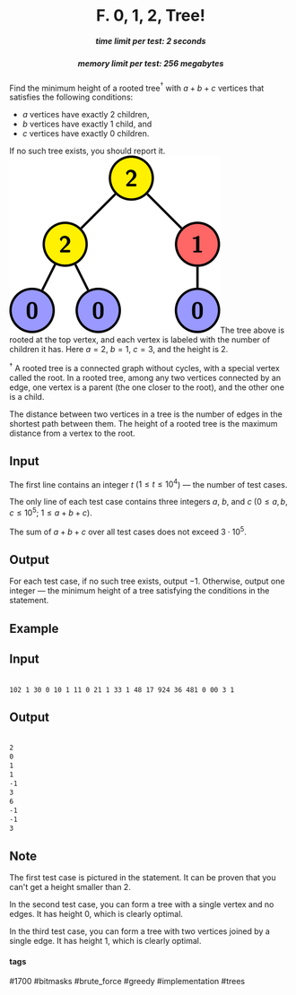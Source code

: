 <h1 style='text-align: center;'> F. 0, 1, 2, Tree!</h1>

<h5 style='text-align: center;'>time limit per test: 2 seconds</h5>
<h5 style='text-align: center;'>memory limit per test: 256 megabytes</h5>

Find the minimum height of a rooted tree$^{\dagger}$ with $a+b+c$ vertices that satisfies the following conditions: 

* $a$ vertices have exactly $2$ children,
* $b$ vertices have exactly $1$ child, and
* $c$ vertices have exactly $0$ children.

 If no such tree exists, you should report it. ![](images/d0ca298d3cb08578dd5ad8ac9e398f1b82c25794.png)The tree above is rooted at the top vertex, and each vertex is labeled with the number of children it has. Here $a=2$, $b=1$, $c=3$, and the height is $2$. 

$^{\dagger}$ A rooted tree is a connected graph without cycles, with a special vertex called the root. In a rooted tree, among any two vertices connected by an edge, one vertex is a parent (the one closer to the root), and the other one is a child. 

The distance between two vertices in a tree is the number of edges in the shortest path between them. The height of a rooted tree is the maximum distance from a vertex to the root.

## Input

The first line contains an integer $t$ ($1 \leq t \leq 10^4$) — the number of test cases.

The only line of each test case contains three integers $a$, $b$, and $c$ ($0 \leq a, b, c \leq 10^5$; $1 \leq a + b + c$).

The sum of $a + b + c$ over all test cases does not exceed $3 \cdot 10^5$.

## Output

For each test case, if no such tree exists, output $-1$. Otherwise, output one integer — the minimum height of a tree satisfying the conditions in the statement.

## Example

## Input


```

102 1 30 0 10 1 11 0 21 1 33 1 48 17 924 36 481 0 00 3 1
```
## Output


```

2
0
1
1
-1
3
6
-1
-1
3

```
## Note

The first test case is pictured in the statement. It can be proven that you can't get a height smaller than $2$.

In the second test case, you can form a tree with a single vertex and no edges. It has height $0$, which is clearly optimal.

In the third test case, you can form a tree with two vertices joined by a single edge. It has height $1$, which is clearly optimal.



#### tags 

#1700 #bitmasks #brute_force #greedy #implementation #trees 